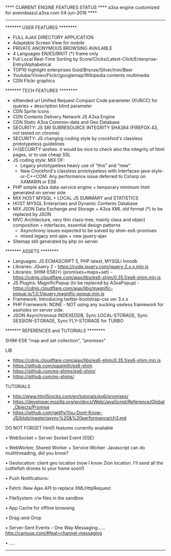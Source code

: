 **** CURRENT ENGINE FEATURES STATUS ****
a3xa engine customized for avenidaazul.a3xa.com 
04-jun-2016 **** 
______________________________________________

******* USER FEATURES ********
* FULL AJAX DIRECTORY APPLICATION
* Adaptable Screen View for mobile
* PRIVATE ANONYMOUS BROWSING AVAILABLE 
* 4 Languages EN/ES/BR/IT (\*) frame only
* Full Local Real-Time Sorting by Score/Clicks/Latest-Click/Enterprise-Entry/Alphabetical
* TOP10 highlight enterprises Gold/Bronze/Silver/Iron/Beer
* Youtube/Vimeo/Flickr/googlemap/Wikipedia contents multimedia
* CDN Flickr graphics

******* TECH FEATURES ********
* eXtended url Unified Request Compact Code parameter (XURCC) for queries + description blind parameter
* CDN Sprite Icons
* CDN Contents Delivery Network JS A3xa Engine
* CDN Static A3xa Common-data and Geo Database
* SECURITY: JS SRI SUBRESOURCE INTEGRITY  SHA384 (FIREFOX 43, not tested on chrome)
* SECURITY: JS changing coding style by crockford's classless prototypeless guidelines
* (\*)SECURITY wishes: it would be nice to check also the integrity of html pages, or to use cheap SSL
* JS coding style: MIX OF:
    * Legacy prototypeless heavy use of "this" and "new"
    * New Crockford's classless prototypeless with Interfaces-java-style-or-C++COM. 
          Any performance issue deferred to Csharp on XAMARIN or ES6
* PHP simple a3xa data-service engine + temporary minimum html generated on server side
* MIX HOST MYSQL + LOCAL JS SUMMARY and STATISTICS
* HOST MYSQL Enterprises and Dynamic Contents Database
* MIX JSON Data Exchange and Storage + A3xa XML old format (\*) to be replaced by JSON
* MVC Architecture, very thin class-tree, mainly class and object composition + interfaces, essential design patterns
   * Asynchrony issues expected to be solved by shim-es6-promises
   * mixed legacy xml-ajax + new jquery-ajax
* Sitemap still generated by php on server

******* ASSETS ********
* Languages: JS ECMASCRIPT 5, PHP latest, MYSQLi Innodb
* Libraries: JQuery 2 - https://code.jquery.com/jquery-2.x.x.min.js
* Libraries: SHIM-ES6(\*) (promises+maps+set) - https://cdnjs.cloudflare.com/ajax/libs/es6-shim/0.35.1/es6-shim.min.js
* JS Plugins: MagnificPopup (to be replaced by A3xaPopup) - https://cdnjs.cloudflare.com/ajax/libs/magnific-popup.js/1.0.1/jquery.magnific-popup.min.js
* Framework: Introducing twitter-bootstrap-css ver 3.x.x
* PHP Framework: NONE - NOT using any sucking useless framework for assholes on server side.
* JSON Asynchronous INDEXEDDB, Sync LOCAL-STORAGE, Sync SESSION-STORAGE, Sync FLY-STORAGE  for TURBO 


******* REFERENCES and TUTORIALS ********


SHIM-ES6
"map and set collection", "promises"

LIB
* https://cdnjs.cloudflare.com/ajax/libs/es6-shim/0.35.1/es6-shim.min.js
* https://github.com/paulmillr/es6-shim
* https://github.com/es-shims/es6-shim/
* https://github.com/es-shims/

TUTORIALS
* http://www.html5rocks.com/en/tutorials/es6/promises/
* https://developer.mozilla.org/en/docs/Web/JavaScript/Reference/Global_Objects/Promise
* https://github.com/getify/You-Dont-Know-JS/blob/master/async%20&%20performance/ch3.md

DO NOT FORGET html5 features currently available

• WebSocket + Server Socket Event (SSE)

• WebWorker, Shared Worker + Service Worker: Javascript can do multithreading, did you know?

• Geolocation: client geo location (now I know Zion location. I'll send all the cuttlefish drones to your home soon!)

• Push Notifications:

• Fetch: New Ajax API to replace XMLHttpRequest

• FileSystem: r/w files in the sandbox

• App Cache for offline browsing

• Drag-and-Drop

• Server-Sent Events - One Way Messaging...... http://caniuse.com/#feat=channel-messaging

• ....

******* ******* ******* ******* ******* ******* *******





